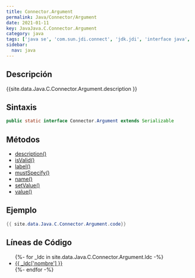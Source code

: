 ```yaml
---
title: Connector.Argument
permalink: Java/Connector/Argument
date: 2021-01-11
key: JavaJava.C.Connector.Argument
category: java
tags: ['java se', 'com.sun.jdi.connect', 'jdk.jdi', 'interface java', 'Java 1.0']
sidebar: 
  nav: java
---
```


## Descripción
{{site.data.Java.C.Connector.Argument.description }}

## Sintaxis
~~~java
public static interface Connector.Argument extends Serializable
~~~

## Métodos
* [description()](/Java/Connector/Argument/description)
* [isValid()](/Java/Connector/Argument/isValid)
* [label()](/Java/Connector/Argument/label)
* [mustSpecify()](/Java/Connector/Argument/mustSpecify)
* [name()](/Java/Connector/Argument/name)
* [setValue()](/Java/Connector/Argument/setValue)
* [value()](/Java/Connector/Argument/value)

## Ejemplo
~~~java
{{ site.data.Java.C.Connector.Argument.code}}
~~~

## Líneas de Código
<ul>
{%- for _ldc in site.data.Java.C.Connector.Argument.ldc -%}
   <li>
       <a href="{{_ldc['url'] }}">{{ _ldc['nombre'] }}</a>
   </li>
{%- endfor -%}
</ul>
